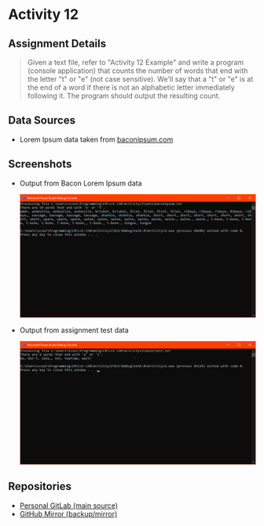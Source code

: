 # Activity 12

## Assignment Details

> Given a text file, refer to "Activity 12 Example" and write a program (console application) that counts the number of words that end with the letter "t" or "e" (not case sensitive). We'll say that a "t" or "e" is at the end of a word if there is not an alphabetic letter immediately following it. The program should output the resulting count.

## Data Sources

- Lorem Ipsum data taken from [baconipsum.com](https://baconipsum.com/)

## Screenshots

- Output from Bacon Lorem Ipsum data

  ![Output from Bacon Lorem Ipsum data](./screenshots/baconIpsum.png)

- Output from assignment test data

  ![Output from assignment test data](./screenshots/test.png)

## Repositories

- [Personal GitLab (main source)](https://gitlab.scoutchorton.io/gcu/cst-150/-/tree/master/Activity12)
- [GitHub Mirror (backup/mirror)](https://github.com/scoutchorton/cst-150/tree/master/Activity12)
